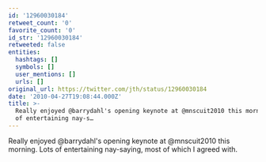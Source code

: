 ```yaml
---
id: '12960030184'
retweet_count: '0'
favorite_count: '0'
id_str: '12960030184'
retweeted: false
entities:
  hashtags: []
  symbols: []
  user_mentions: []
  urls: []
original_url: https://twitter.com/jth/status/12960030184
date: '2010-04-27T19:08:44.000Z'
title: >-
  Really enjoyed @barrydahl's opening keynote at @mnscuit2010 this morning. Lots
  of entertaining nay-s…
---
```


Really enjoyed @barrydahl's opening keynote at @mnscuit2010 this morning. Lots of entertaining nay-saying, most of which I agreed with.